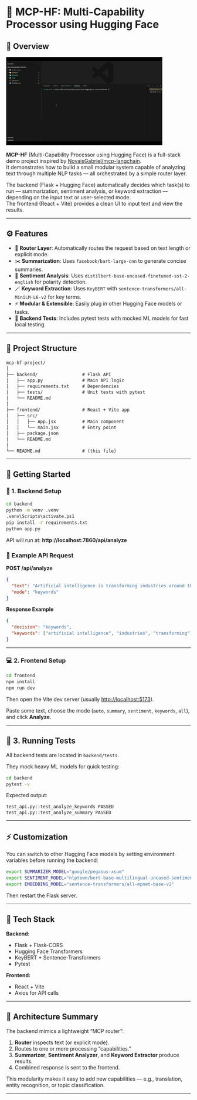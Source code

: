# 🧠 MCP-HF: Multi-Capability Processor using Hugging Face

## 📘 Overview

![](https://github.com/NovaisGabriel/mcp-huggingface-router/blob/main/imgs/mcp_gif.gif)

**MCP-HF** (Multi-Capability Processor using Hugging Face) is a full-stack demo project inspired by [NovaisGabriel/mcp-langchain](https://github.com/NovaisGabriel/mcp-langchain).  
It demonstrates how to build a small modular system capable of analyzing text through multiple NLP tasks — all orchestrated by a simple router layer.

The backend (Flask + Hugging Face) automatically decides which task(s) to run — summarization, sentiment analysis, or keyword extraction — depending on the input text or user-selected mode.  
The frontend (React + Vite) provides a clean UI to input text and view the results.

---

## ⚙️ Features
- 🧩 **Router Layer**: Automatically routes the request based on text length or explicit mode.
- ✂️ **Summarization**: Uses `facebook/bart-large-cnn` to generate concise summaries.
- 💬 **Sentiment Analysis**: Uses `distilbert-base-uncased-finetuned-sst-2-english` for polarity detection.
- 🪄 **Keyword Extraction**: Uses `KeyBERT` with `sentence-transformers/all-MiniLM-L6-v2` for key terms.
- ⚡ **Modular & Extensible**: Easily plug in other Hugging Face models or tasks.
- 🧪 **Backend Tests**: Includes pytest tests with mocked ML models for fast local testing.

---

## 🧱 Project Structure
```
mcp-hf-project/
│
├── backend/                 # Flask API
│   ├── app.py               # Main API logic
│   ├── requirements.txt     # Dependencies
│   ├── tests/               # Unit tests with pytest
│   └── README.md
│
├── frontend/                # React + Vite app
│   ├── src/
│   │   ├── App.jsx          # Main component
│   │   └── main.jsx         # Entry point
│   ├── package.json
│   └── README.md
│
└── README.md                # (this file)
```

---

## 🚀 Getting Started

### 🧩 1. Backend Setup
```bash
cd backend
python -m venv .venv
.venv\Scripts\activate.ps1
pip install -r requirements.txt
python app.py
```

API will run at: **http://localhost:7860/api/analyze**

### 🧠 Example API Request
**POST /api/analyze**
```json
{
  "text": "Artificial intelligence is transforming industries around the world.",
  "mode": "keywords"
}
```

**Response Example**
```json
{
  "decision": "keywords",
  "keywords": ["artificial intelligence", "industries", "transforming"]
}
```

---

### 💻 2. Frontend Setup
```bash
cd frontend
npm install
npm run dev
```
Then open the Vite dev server (usually [http://localhost:5173](http://localhost:5173)).

Paste some text, choose the mode (`auto`, `summary`, `sentiment`, `keywords`, `all`), and click **Analyze**.

---

## 🧪 3. Running Tests
All backend tests are located in `backend/tests`.

They mock heavy ML models for quick testing:
```bash
cd backend
pytest -v
```

Expected output:
```
test_api.py::test_analyze_keywords PASSED
test_api.py::test_analyze_summary PASSED
```

---

## ⚡ Customization
You can switch to other Hugging Face models by setting environment variables before running the backend:
```bash
export SUMMARIZER_MODEL="google/pegasus-xsum"
export SENTIMENT_MODEL="nlptown/bert-base-multilingual-uncased-sentiment"
export EMBEDDING_MODEL="sentence-transformers/all-mpnet-base-v2"
```
Then restart the Flask server.

---

## 🧰 Tech Stack
**Backend:**
- Flask + Flask-CORS  
- Hugging Face Transformers  
- KeyBERT + Sentence-Transformers  
- Pytest

**Frontend:**
- React + Vite  
- Axios for API calls

---

## 🧩 Architecture Summary
The backend mimics a lightweight “MCP router”:
1. **Router** inspects text (or explicit mode).
2. Routes to one or more processing “capabilities.”
3. **Summarizer**, **Sentiment Analyzer**, and **Keyword Extractor** produce results.
4. Combined response is sent to the frontend.

This modularity makes it easy to add new capabilities — e.g., translation, entity recognition, or topic classification.

---
